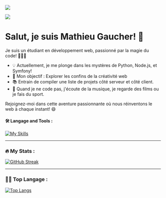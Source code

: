 ![](https://i.giphy.com/media/xT0BKpqAaJczduXXJ6/giphy.webp)

![](https://media1.giphy.com/media/v1.Y2lkPTc5MGI3NjExY2R3dGt5eXltOHdoYWJ1b2g5c3VlM3g1Mjdjd2V0dTBjNmE2ejkyNyZlcD12MV9pbnRlcm5hbF9naWZfYnlfaWQmY3Q9Zw/ASd0Ukj0y3qMM/giphy.gif)

# Salut, je suis Mathieu Gaucher! 👋

Je suis un étudiant en développement web, passionné par la magie du code! 👨‍💻✨

- 💡 Actuellement, je me plonge dans les mystères de Python, Node.js, et Symfony!
- 🌟 Mon objectif : Explorer les confins de la créativité web
- 📚 Entrain de compiler une liste de projets côté serveur et côté client.
- 🎵 Quand je ne code pas, j'écoute de la musique, je regarde des films ou je fais du sport.

Rejoignez-moi dans cette aventure passionnante où nous réinventons le web à chaque instant! 😄

#### 🛠️ Langage and Tools :

[![My Skills](https://skillicons.dev/icons?i=html,css,sass,js,php,py,mongodb,mysql,vue,threejs,react,nodejs,vercel,symfony,wordpress,vscode,stackoverflow,postman,figma,codepen,discord)](https://skillicons.dev)

---

### 🔥 My Stats :

[![GitHub Streak](http://github-readme-streak-stats.herokuapp.com?user=matHieuTML&theme=dark&background=000000)](https://git.io/streak-stats)

---

### 🧑‍💻 Top Langage :

[![Top Langs](https://github-readme-stats.vercel.app/api/top-langs/?username=matHieuTML&layout=compact&theme=vision-friendly-dark)](https://github.com/anuraghazra/github-readme-stats)

